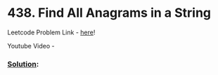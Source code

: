 # 438. Find All Anagrams in a String

Leetcode Problem Link - [here](https://leetcode.com/problems/find-all-anagrams-in-a-string/description/?envType=study-plan-v2&envId=top-100-liked)!

Youtube Video - 

### [Solution]():

```cpp


```